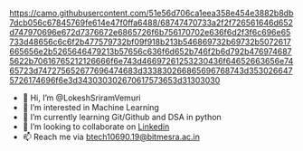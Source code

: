 https://camo.githubusercontent.com/51e56d706ca1eea358e454e3882b8db7dcb056c67845769fe614e47f0ffa6488/68747470733a2f2f726561646d652d747970696e672d7376672e6865726f6b756170702e636f6d2f3f6c696e65733d48656c6c6f2b477579732bf09f918b213b546869732b69732b5072617665656e2b5265646479213b57656c636f6d652b746f2b6d792b4769746875622b70616765212126666f6e743d46697261253230436f64652663656e7465723d747275652677696474683d333830266865696768743d3530266475726174696f6e3d343030302670617573653d31303030
- 👋 Hi, I’m @LokeshSriramVemuri
- 👀 I’m interested in Machine Learning
- 🌱 I’m currently learning Git/Github and DSA in python
- 💞️ I’m looking to collaborate on [Linkedin](https://www.linkedin.com/in/lokesh-sriram-vemuri-70ab101a1/)
- 📫 Reach me via btech10690.19@bitmesra.ac.in

<!---
LokeshSriramVemuri/LokeshSriramVemuri is a ✨ special ✨ repository because its `README.md` (this file) appears on your GitHub profile.
You can click the Preview link to take a look at your changes.
--->
